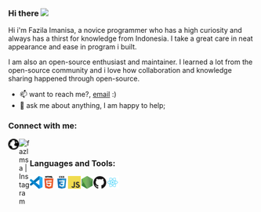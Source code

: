 ### Hi there <img src="https://media.giphy.com/media/hvRJCLFzcasrR4ia7z/giphy.gif" width="25px">

Hi i'm Fazila Imanisa, a novice programmer who has a high curiosity and always has a thirst for knowledge from Indonesia. I take a great care in neat appearance and ease in program i built.

I am also an open-source enthusiast and maintainer. I learned a lot from the open-source community and i love how collaboration and knowledge sharing happened through open-source.

- 📫 want to reach me?, [email](mailto:fazilanisa3@gmail.com) :)
- 💬 ask me about anything, I am happy to help;

### Connect with me:


[<img align="left" alt="https://github.com/FazilaImanisa" width="22px" src="https://raw.githubusercontent.com/iconic/open-iconic/master/svg/globe.svg" />][website]
[<img align="left" alt="fazlmsa | Instagram" width="22px" src="https://cdn.jsdelivr.net/npm/simple-icons@v3/icons/instagram.svg" />][instagram]

<br />

### Languages and Tools:
<img align="left" alt="Visual Studio Code" width="26px" src="https://raw.githubusercontent.com/github/explore/80688e429a7d4ef2fca1e82350fe8e3517d3494d/topics/visual-studio-code/visual-studio-code.png" />
<img align="left" alt="HTML5" width="26px" src="https://raw.githubusercontent.com/github/explore/80688e429a7d4ef2fca1e82350fe8e3517d3494d/topics/html/html.png" />
<img align="left" alt="CSS3" width="26px" src="https://raw.githubusercontent.com/github/explore/80688e429a7d4ef2fca1e82350fe8e3517d3494d/topics/css/css.png" />
<img align="left" alt="JavaScript" width="26px" src="https://raw.githubusercontent.com/github/explore/80688e429a7d4ef2fca1e82350fe8e3517d3494d/topics/javascript/javascript.png" />
<img align="left" alt="Node.js" width="26px" src="https://raw.githubusercontent.com/github/explore/80688e429a7d4ef2fca1e82350fe8e3517d3494d/topics/nodejs/nodejs.png" />

<img align="left" alt="GitHub" width="26px" src="https://raw.githubusercontent.com/github/explore/78df643247d429f6cc873026c0622819ad797942/topics/github/github.png" />
<img align="left" alt="HTML5" width="26px" src="https://raw.githubusercontent.com/github/explore/80688e429a7d4ef2fca1e82350fe8e3517d3494d/topics/react/react.png" />

<br />
<br />

[instagram]: https://www.instagram.com/fazlmsa/
[website]: https://github.com/FazilaImanisa

